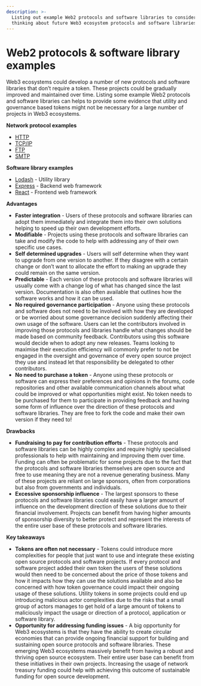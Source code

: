 ```yaml
---
description: >-
  Listing out example Web2 protocols and software libraries to consider when
  thinking about future Web3 ecosystem protocols and software libraries
---
```


# Web2 protocols & software library examples

Web3 ecosystems could develop a number of new protocols and software libraries that don’t require a token. These projects could be gradually improved and maintained over time. Listing some example Web2 protocols and software libraries can helps to provide some evidence that utility and governance based tokens might not be necessary for a large number of projects in Web3 ecosystems.



**Network protocol examples**

* [HTTP](https://en.wikipedia.org/wiki/HTTP)
* [TCP/IP](https://en.wikipedia.org/wiki/Internet_protocol_suite)
* [FTP](https://www.notion.so/TODO-8dd367f2ad0a4ccca555e781fef1215c?pvs=21)
* [SMTP](https://en.wikipedia.org/wiki/Simple_Mail_Transfer_Protocol)



**Software library examples**

* [Lodash](https://lodash.com/) - Utility library
* [Express](https://expressjs.com/) - Backend web framework
* [React](https://react.dev/) - Frontend web framework



**Advantages**

* **Faster integration** - Users of these protocols and software libraries can adopt them immediately and integrate them into their own solutions helping to speed up their own development efforts.
* **Modifiable** - Projects using these protocols and software libraries can take and modify the code to help with addressing any of their own specific use cases.
* **Self determined upgrades** - Users will self determine when they want to upgrade from one version to another. If they disagree with a certain change or don’t want to allocate the effort to making an upgrade they could remain on the same version.
* **Predictable** - Each version of these protocols and software libraries will usually come with a change log of what has changed since the last version. Documentation is also often available that outlines how the software works and how it can be used.
* **No required governance participation** - Anyone using these protocols and software does not need to be involved with how they are developed or be worried about some governance decision suddenly affecting their own usage of the software. Users can let the contributors involved in improving those protocols and libraries handle what changes should be made based on community feedback. Contributors using this software would decide when to adopt any new releases. Teams looking to maximise their execution efficiency will commonly prefer to not be engaged in the oversight and governance of every open source project they use and instead let that responsibility be delegated to other contributors.
* **No need to purchase a token** - Anyone using these protocols or software can express their preferences and opinions in the forums, code repositories and other available communication channels about what could be improved or what opportunities might exist. No token needs to be purchased for them to participate in providing feedback and having some form of influence over the direction of these protocols and software libraries. They are free to fork the code and make their own version if they need to!



**Drawbacks**

* **Fundraising to pay for contribution efforts** - These protocols and software libraries can be highly complex and require highly specialised professionals to help with maintaining and improving them over time. Funding can often be problematic for some projects due to the fact that the protocols and software libraries themselves are open source and free to use meaning they are not a revenue generating business. Many of these projects are reliant on large sponsors, often from corporations but also from governments and individuals.
* **Excessive sponsorship influence** - The largest sponsors to these protocols and software libraries could easily have a larger amount of influence on the development direction of these solutions due to their financial involvement. Projects can benefit from having higher amounts of sponsorship diversity to better protect and represent the interests of the entire user base of these protocols and software libraries.



**Key takeaways**

* **Tokens are often not necessary** - Tokens could introduce more complexities for people that just want to use and integrate these existing open source protocols and software projects. If every protocol and software project added their own token the users of these solutions would then need to be concerned about the price of those tokens and how it impacts how they can use the solutions available and also be concerned with how token governance could impact their ongoing usage of these solutions. Utility tokens in some projects could end up introducing malicious actor complexities due to the risks that a small group of actors manages to get hold of a large amount of tokens to maliciously impact the usage or direction of a protocol, application or software library.
* **Opportunity for addressing funding issues** - A big opportunity for Web3 ecosystems is that they have the ability to create circular economies that can provide ongoing financial support for building and sustaining open source protocols and software libraries. These emerging Web3 ecosystems massively benefit from having a robust and thriving open source ecosystem. Their entire user base can benefit from these initiatives in their own projects. Increasing the usage of network treasury funding could help with achieving this outcome of sustainable funding for open source development.
